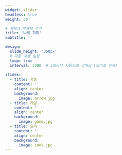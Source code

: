 ```yaml
---
widget: slider
headless: true
weight: 30

# 제목과 부제목 추가
title: '나의 취미'
subtitle: ''

design:
  slide_height: '350px'
  # 자동 재생 설정
  loop: true
  interval: 3000  # 3초마다 자동으로 넘어감 (밀리초 단위)
  
slides:
  - title: 국궁
    content: ''
    align: center
    background:
      image: arrow.jpg
  - title: 게임
    content: ''
    align: center
    background:
      image: game.jpg
  - title: 요리
    content: ''
    align: center
    background:
      image: cook.jpg
---
```

